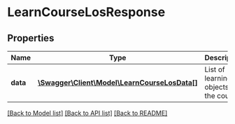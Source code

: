 # LearnCourseLosResponse

## Properties
Name | Type | Description | Notes
------------ | ------------- | ------------- | -------------
**data** | [**\Swagger\Client\Model\LearnCourseLosData[]**](LearnCourseLosData.md) | List of learning objects in the course | 

[[Back to Model list]](../README.md#documentation-for-models) [[Back to API list]](../README.md#documentation-for-api-endpoints) [[Back to README]](../README.md)


